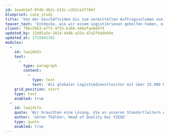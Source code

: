 ```yaml
---
id: 1eade1ef-0fdb-462c-b13c-c2b2ce2ff84f
blueprint: case_study
title: 'Von der Geschäftsidee bis zum vermittelten Auftragsvolumen von über 2 Mio. Euro'
teaser_text: 'Entdecke, wie wir einem Logistikriesen geholfen haben, ein tragfähiges digitales Geschäftsmodell zu erarbeiten und erfolgreich umzusetzen.'
client: f9bc5963-e7f2-4f55-b366-446afaa8dd74
updated_by: 12d85a5e-1014-44db-a25a-d7a2f0a9b94e
updated_at: 1715941762
modules:
  -
    id: lwajbm3z
    text:
      -
        type: paragraph
        content:
          -
            type: text
            text: 'Als globaler Logistikdienstleister mit über 25.000 Mitarbeitern und 135 Standorten weltweit, steht FIEGE Logistik täglich vor der Herausforderung, gesetzliche Anforderungen in den Bereichen Arbeitssicherheit, Arbeitsmedizin und Brandschutz effizient und zuverlässig zu erfüllen. Die bisherige Praxis, eigenständig und ohne zentrale Unterstützung Dienstleister zu suchen und zu vergleichen, war zeitaufwendig und ineffizient.'
    grid_position: start
    type: text
    enabled: true
  -
    id: lwajdtfu
    quote: 'Wir brauchten eine Lösung, die es unseren Standortleitern ermöglicht, ohne umständliche Suchprozesse die besten Dienstleister für unsere spezifischen Bedürfnisse schnell und einfach zu finden und zu beauftragen. Da andere Unternehmen vor den gleichen Herausforderungen standen, wurde OPTICERT geschaffen, um genau diese Lücke zu schließen.'
    author: 'Göran Thälker, Head of Quality bei FIEGE'
    type: quote
    enabled: true
---
```

